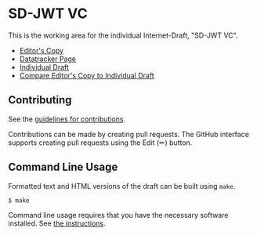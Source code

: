 # SD-JWT VC

This is the working area for the individual Internet-Draft, "SD-JWT VC".

* [Editor's Copy](https://vcstuff.github.io/draft-terbu-sd-jwt-vc/#go.draft-terbu-sd-jwt-vc.html)
* [Datatracker Page](https://datatracker.ietf.org/doc/draft-terbu-oauth-sd-jwt-vc)
* [Individual Draft](https://datatracker.ietf.org/doc/html/draft-terbu-oauth-sd-jwt-vc)
* [Compare Editor's Copy to Individual Draft](https://vcstuff.github.io/draft-terbu-sd-jwt-vc/#go.draft-terbu-sd-jwt-vc.diff)


## Contributing

See the
[guidelines for contributions](https://github.com/vcstuff/draft-terbu-sd-jwt-vc/blob/main/CONTRIBUTING.md).

Contributions can be made by creating pull requests.
The GitHub interface supports creating pull requests using the Edit (✏) button.


## Command Line Usage

Formatted text and HTML versions of the draft can be built using `make`.

```sh
$ make
```

Command line usage requires that you have the necessary software installed.  See
[the instructions](https://github.com/martinthomson/i-d-template/blob/main/doc/SETUP.md).

